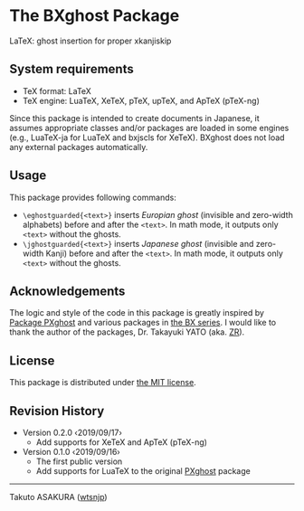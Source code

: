 # The BXghost Package

LaTeX: ghost insertion for proper xkanjiskip

## System requirements

* TeX format: LaTeX
* TeX engine: LuaTeX, XeTeX, pTeX, upTeX, and ApTeX (pTeX-ng)

Since this package is intended to create documents in Japanese, it assumes appropriate classes and/or packages are loaded in some engines (e.g., LuaTeX-ja for LuaTeX and bxjscls for XeTeX). BXghost does not load any external packages automatically.

## Usage

This package provides following commands:

* `\eghostguarded{<text>}` inserts *Europian ghost* (invisible and zero-width alphabets) before and after the `<text>`. In math mode, it outputs only `<text>` without the ghosts.
* `\jghostguarded{<text>}` inserts *Japanese ghost* (invisible and zero-width Kanji) before and after the `<text>`. In math mode, it outputs only `<text>` without the ghosts.

## Acknowledgements

The logic and style of the code in this package is greatly inspired by [Package PXghost](https://gist.github.com/zr-tex8r/4461060) and various packages in [the BX series](http://zrbabbler.sp.land.to/package.html#ssec-bx). I would like to thank the author of the packages, Dr. Takayuki YATO (aka. [ZR](https://github.com/zr-tex8r)).

## License

This package is distributed under [the MIT license](./LICENSE).

## Revision History

* Version 0.2.0  ‹2019/09/17›
  * Add supports for XeTeX and ApTeX (pTeX-ng)
* Version 0.1.0  ‹2019/09/16›
  * The first public version
  * Add supports for LuaTeX to the original [PXghost](https://gist.github.com/zr-tex8r/4461060) package

---

Takuto ASAKURA ([wtsnjp](https://twitter.com/wtsnjp))

